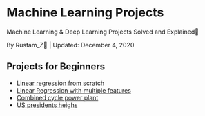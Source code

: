 # Machine Learning Projects 
Machine Learning & Deep Learning Projects Solved and Explained🎯

By Rustam_Z🚀 | Updated: December 4, 2020

## Projects for Beginners
- [Linear regression from scratch](linear-regression-from-scratch)
- [Linear Regression with multiple features](linear-regression-multiple-features)
- [Combined cycle power plant](power-plant)
- [US presidents heighs](US-presidents-heights)
